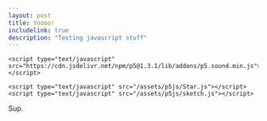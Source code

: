 ```yaml
---
layout: post
title: Yoooo!
includelink: true
description: "Testing javascript stuff"
---
```

  <head>
    <script type="text/javascript" src="https://cdn.jsdelivr.net/npm/p5@1.3.1/lib/p5.min.js"></script>

    
    <script type="text/javascript" src="https://cdn.jsdelivr.net/npm/p5@1.3.1/lib/addons/p5.sound.min.js"></script>

    <script type="text/javascript" src="/assets/p5js/Star.js"></script>
    <script type="text/javascript" src="/assets/p5js/sketch.js"></script>
  </head>
Sup.